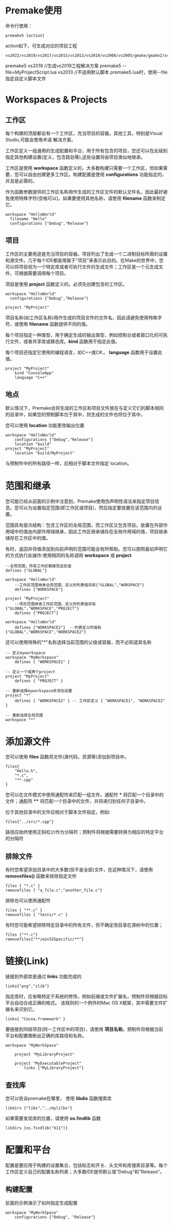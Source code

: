 # Premake使用
命令行使用：
```
premake5 [action]
```
action如下，可生成对应的项目工程
```
vs2022/vs2019/vs2017/vs2015/vs2013/vs2010/vs2008/vs2005/gmake/gmake2/xcode4/codelite
```
premake5 vs2019    //生成vs2019工程解决方案
premake5 --file=MyProjectScript.lua vs2013   //不适用默认脚本 premake5.lua时，使用--file指定自定义脚本文件

# Workspaces & Projects

## 工作区

每个构建的顶层都会有一个工作区，充当项目的容器。其他工具，特别是Visual Studio,可能会使用术语 解决方案。

工作区定义一组通用的生成配置和平台，用于所有包含的项目，您还可以在此级别指定其他构建设置(定义，包含路劲等),这些设置将由项目类似地继承。

工作区是使用 __workspace__ 函数定义的。大多数构建只需要一个工作区，但如果需要，您可以自由创建更多工作区。构建配置是使用 __configurations__ 功能指定的，并且是必需的。

作为函数参数提供的工作区名称用作生成的工作区文件的默认文件名，因此最好避免使用特殊字符(空格可以)。如果要使用其他名称，请使用 __filename__ 函数来制定它。
```
workspace "HelloWorld"
  filename "Hello"
  configurations {"Debug","Release"}
```

## 项目

工作区的主要用途是充当项目的容器。项目列出了生成一个二进制目标所需的设置和源文件。几乎每个IDE都是用属于"项目"来表示此目的。在Make的世界中，您可以将项目视为一个特定库或者可执行文件的生成文件；工作区是一个元生成文件，可根据需要调用每个项目。

项目是使用 __project__ 函数定义的。必须先创建包含的工作区。
```
workspace "HelloWorld"
  configurations {"Debug","Release"}

project "MyProject"
```

项目名称(如工作区名称)用作生成的项目文件的文件名，因此请避免使用特殊字符，或使用 __filename__ 函数提供不同的值。

每个项目指定一种类型，用于确定生成的输出类型，例如控制台或者窗口化的可执行文件，或者共享库或静态库。__kind__ 函数用于指定此值。

每个项目还指定它使用的编程语言，如C++或C#.。 __language__ 函数用于设置此值。
```
project "MyProject"
	kind "ConsoleApp"
	language "C++"
```

## 地点

默认情况下，Premake会将生成的工作区和项目文件放在与定义它们的脚本相同的目录中，如果您的预制脚本位于其中，则生成的文件也将位于其中。

您可以使用 __location__ 功能更改输出位置
```
workspace "HelloWorld"
	configurations {"Debug","Release"}
	location "build"
project "MyProject"
	location "build/MyProject"
```
与预制件中的所有路径一样，应相对于脚本文件指定 location。


# 范围和继承

您可能已经从前面的示例中注意到，Premake使用伪声明性语法来指定项目信息。您可以为设置指定范围(即工作区或项目)，然后指定要放置在该范围内的设置。

范围具有层次结构：包含工作区的全局范围，而工作区又包含项目。放置在外部作用域中的值由内部作用域继承，因此工作区继承储存在全局作用域的值，项目继承储存在工作区中的值。

有时，返回并将值添加到向前声明的范围可能会有所帮助。您可以按照最初声明它的方式执行此操作:使用相同的名称调用 __workspace__ 或 __project__
```
--全局范围，所有工作区都接受这些值
defines {"GLOBAL"}

workspace "HelloWorld"
	--工作区范围继承全局范围，定义的列表值将有{"GLOBAL","WORSPACE"}
	defines {"WORKSPACE"}

project "MyProject"
	--项目范围继承工作区范围，定义的列表值将有{"GLOBAL","WORKSPACE","PROJECT"}
	defines {"PROJECT"}

workspace "HelloWorld"
	defines {"WORKSPACE2"}  --列表定义的值有{"GLOBAL","WORKSPACE","WORKSPACE2"}
```

还可以使用特殊的"*"名称选择当前范围的父级或容器，而不必知道其名称
```
-- 定义myworkspace
workspace "MyWorkspace"  
	defines { "WORKSPACE1" }  
  
-- 定义一个或两个project  
project "MyProject"  
	defines { "PROJECT" }  
  
-- 重新选择myworkspace并添加设置  
project "*"  
	defines { "WORKSPACE2" } -- 工作区定义 { "WORKSPACE1", "WORKSPACE2" }  
  
-- 重新选择全局范围  
workspace "*"
```

# 添加源文件
您可以使用 __files__ 函数将文件(源代码，资源等)添加到项目中。
```
files{
	"Hello.h",
	"*.c",
	"**.cpp"
}
```

您可以在文件模式中使用通配符来匹配一组文件。通配符 __*__ 将匹配一个目录中的文件；通配符 __**__ 将匹配一个目录中的文件，并将递归到任何子目录中。

位于其他目录中的文件应相对于脚本文件指定。例如:
```
files{"../src/*.cpp"}
```
路径应始终使用正斜杠(/)作为分隔符；预制件将根据需要转换为相应的特定平台的分隔符
## 排除文件
有时您希望添加目录中的大多数(但不是全部)文件，在这种情况下，请使用 __removefiles()__ 函数来排除指定文件
```
files { "*.c" }
removefiles { "a_file.c","another_file.c"}
```
排除也可以使用通配符
```
files { "**.c" }
removefiles { "tests/*.c" }
```
有时您可能希望排除特定目录中的所有文件，但不确定改目录在源树中的位置；
```
files {"**.c"}
removefiles{"**/win32Specific/**"}
```

# 链接(Link)
链接到外部库是通过 __links__ 功能完成的
```
links{"png","zlib"}
```
指定库时，应省略特定于系统的修饰，例如前缀或文件扩展名，预制件将根据目标平台自动合成正确的格式。
该规则的一个例外时Mac OS X框架，其中需要文件扩展名来识别它。
```
links{ "Cocoa.framework" }
```
要链接到同级项目(同一工作区中的项目)，请使用 __项目名称__。预制件将根据当前平台和配置推断出正确的库路径和名称。
```
workspace "MyWorkSpace"

	project "MyLibraryProject"

	project "MyExecutableProject"
		links {"MyLibraryProject"}
```

## 查找库
您可以告诉premake在哪里， 使用 __libdis__ 函数搜索库
```
libdirs {"libs","../mylilbs"}
```

如果需要发现库的位置，请使用 __os.findlib__ 函数
```
libdirs {os.findlib("X11")}
```

# 配置和平台
配置是要应用于构建的设置集合，包括标志和开关、头文件和库搜索目录等。每个工作区定义自己的配置名称列表；大多数IDE提供默认值"Debug"和"Release"。
## 构建配置
前面的示例演示了如何指定生成配置
```
workspace "MyWorkSpace"
	configurations {"Debug", "Release"}
```
